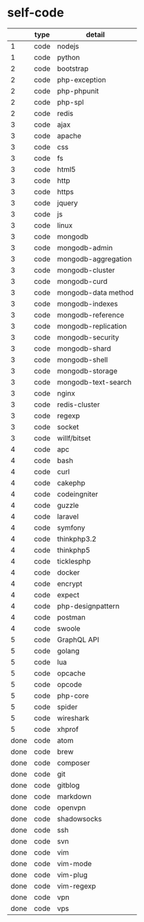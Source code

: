 # self-code
|      | type | detail              |
| ---  | ---  | ---                 |
| 1    | code | nodejs
| 1    | code | python
| 2    | code | bootstrap
| 2    | code | php-exception
| 2    | code | php-phpunit
| 2    | code | php-spl
| 2    | code | redis
| 3    | code | ajax
| 3    | code | apache
| 3    | code | css
| 3    | code | fs
| 3    | code | html5
| 3    | code | http
| 3    | code | https
| 3    | code | jquery
| 3    | code | js
| 3    | code | linux
| 3    | code | mongodb
| 3    | code | mongodb-admin
| 3    | code | mongodb-aggregation
| 3    | code | mongodb-cluster
| 3    | code | mongodb-curd
| 3    | code | mongodb-data method
| 3    | code | mongodb-indexes
| 3    | code | mongodb-reference
| 3    | code | mongodb-replication
| 3    | code | mongodb-security
| 3    | code | mongodb-shard
| 3    | code | mongodb-shell
| 3    | code | mongodb-storage
| 3    | code | mongodb-text-search
| 3    | code | nginx
| 3    | code | redis-cluster
| 3    | code | regexp
| 3    | code | socket
| 3    | code | willf/bitset
| 4    | code | apc
| 4    | code | bash
| 4    | code | curl
| 4    | code | cakephp
| 4    | code | codeingniter
| 4    | code | guzzle
| 4    | code | laravel
| 4    | code | symfony
| 4    | code | thinkphp3.2
| 4    | code | thinkphp5
| 4    | code | ticklesphp
| 4    | code | docker
| 4    | code | encrypt
| 4    | code | expect
| 4    | code | php-designpattern
| 4    | code | postman
| 4    | code | swoole
| 5    | code | GraphQL API
| 5    | code | golang
| 5    | code | lua
| 5    | code | opcache
| 5    | code | opcode
| 5    | code | php-core
| 5    | code | spider
| 5    | code | wireshark
| 5    | code | xhprof
| done | code | atom
| done | code | brew
| done | code | composer
| done | code | git
| done | code | gitblog
| done | code | markdown
| done | code | openvpn
| done | code | shadowsocks
| done | code | ssh
| done | code | svn
| done | code | vim
| done | code | vim-mode
| done | code | vim-plug
| done | code | vim-regexp
| done | code | vpn
| done | code | vps
